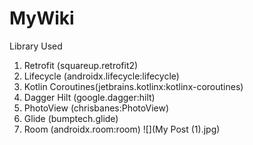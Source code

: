 # MyWiki

Library Used
1. Retrofit (squareup.retrofit2)
2. Lifecycle (androidx.lifecycle:lifecycle)
3. Kotlin Coroutines(jetbrains.kotlinx:kotlinx-coroutines)
4. Dagger Hilt (google.dagger:hilt)
5. PhotoView (chrisbanes:PhotoView)
6. Glide (bumptech.glide)
7. Room (androidx.room:room)
![](My Post (1).jpg)
